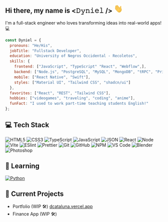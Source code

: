 ## Hi there, my name is <𝙳𝚢𝚗𝚒𝚎𝚕 /> <img src="images/hi.gif" width="28px" height="28px" alt="waving hand" />
I'm a full-stack engineer who loves transforming ideas into real-world apps! 💻
<br />

```javascript
const Dyniel = {
  pronouns: "He/His",
  jobTitle: "Fullstack Developer",
  education: "University of Negros Occidental - Recoletos",
  skills: {
    frontend: ["JavaScript", "TypeScript" "React", "Webflow",],
    backend: ["Node.js", "PostgreSQL", "MySQL", "MongoDB", "tRPC", "Prisma", "Hono", "PHP", "REST API"],
    mobile: ["React Native", "Swift"],
    styles: ["Material UI", "Tailwind CSS", "shadcn/ui"]
  },
  favorites: ["React", "REST", "Tailwind CSS"], 
  hobbies: ["videogames", "traveling", "coding", "anime"],
  funFact: "I used to work part-time teaching students English!"
};
```

## 💻 Tech Stack
![HTML5](https://img.shields.io/badge/-HTML5-%23E44D27?style=flat-square&logo=html5&logoColor=%23ffffff) 
![CSS3](https://img.shields.io/badge/-CSS3-%231572B6?style=flat-square&logo=css3) 
![TypeScript](https://img.shields.io/badge/-TypeScript-%233178C6?style=flat-square&logo=typescript&logoColor=%23ffffff) 
![JavaScript](https://img.shields.io/badge/-JavaScript-%23F7DF1C?style=flat-square&logo=javascript&logoColor=%23000000) 
![JSON](https://img.shields.io/badge/-JSON-%23000000?style=flat-square&logo=json)
![React](https://img.shields.io/badge/-React-%2361DAFB?style=flat-square&logo=react&logoColor=%23000000) 
![Node](https://img.shields.io/badge/-Node-%23339933?style=flat-square&logo=node.js&logoColor=%23ffffff) 
![Vite](https://img.shields.io/badge/-Vite-%23646CFF?style=flat-square&logo=vite&logoColor=%23ffffff) 
![ESlint](https://img.shields.io/badge/-ESLint-%234B32C3?style=flat-square&logo=eslint) 
![Prettier](https://img.shields.io/badge/-Prettier-%23F7B93E?style=flat-square&logo=prettier&logoColor=%23000000) 
![Git](https://img.shields.io/badge/-Git-%23F05032?style=flat-square&logo=git&logoColor=%23ffffff) 
![GitHub](https://img.shields.io/badge/-GitHub-%23181717?style=flat-square&logo=github) 
![NPM](https://img.shields.io/badge/-NPM-%23CB3837?style=flat-square&logo=npm) 
![VS Code](https://img.shields.io/badge/-VSCode-%23007ACC?style=flat-square&logo=visual-studio-code)
![Blender](https://img.shields.io/badge/-Blender-%23F5792A?style=flat-square&logo=blender&logoColor=%23ffffff)
![Photoshop](https://img.shields.io/badge/-Photoshop-%2326C9FF?style=flat-square&logo=adobe-photoshop&logoColor=%23ffffff)

## 🎨 Learning 
[![Python](https://img.shields.io/badge/Python-3776AB?logo=python&logoColor=fff)](#)

## 🚀 Current Projects
- Portfolio (WIP 🛠) [dcataluna.vercel.app](https://dcataluna.vercel.app)
- Finance App (WIP 🛠)
<br />
<!--
**iam7kei/iam7kei** is a ✨ _special_ ✨ repository because its `README.md` (this file) appears on your GitHub profile.

Here are some ideas to get you started:

- 🔭 I’m currently working on ...
- 🌱 I’m currently learning ...
- 👯 I’m looking to collaborate on ...
- 🤔 I’m looking for help with ...
- 💬 Ask me about ...
- 📫 How to reach me: ...
- 😄 Pronouns: ...
- ⚡ Fun fact: ...
-->
